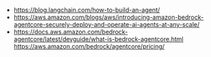 - https://blog.langchain.com/how-to-build-an-agent/
- https://aws.amazon.com/blogs/aws/introducing-amazon-bedrock-agentcore-securely-deploy-and-operate-ai-agents-at-any-scale/
- https://docs.aws.amazon.com/bedrock-agentcore/latest/devguide/what-is-bedrock-agentcore.html
  https://aws.amazon.com/bedrock/agentcore/pricing/
